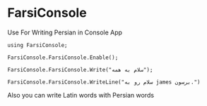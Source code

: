 ﻿# FarsiConsole

Use For Writing Persian in Console App

```
using FarsiConsole;

FarsiConsole.FarsiConsole.Enable();

FarsiConsole.FarsiConsole.Write("سلام به همه");

FarsiConsole.FarsiConsole.WriteLine("سلام رو به james برسون.")
```

Also you can write Latin words with Persian words